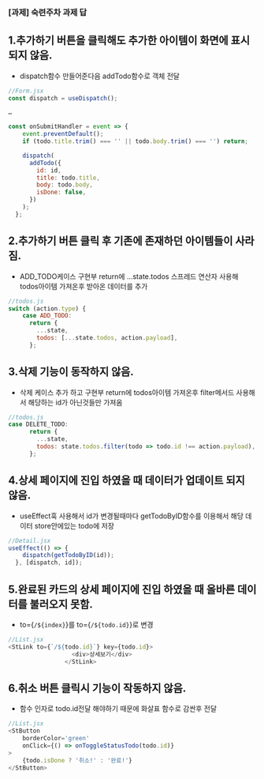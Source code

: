 ### [과제] 숙련주차 과제 답


## 1.추가하기 버튼을 클릭해도 추가한 아이템이 화면에 표시되지 않음.
- dispatch함수 만들어준다음 addTodo함수로 객체 전달

```javascript
//Form.jsx
const dispatch = useDispatch();

…

const onSubmitHandler = event => {
    event.preventDefault();
    if (todo.title.trim() === '' || todo.body.trim() === '') return;

    dispatch(
      addTodo({
        id: id,
        title: todo.title,
        body: todo.body,
        isDone: false,
      })
    );
  };
```
## 2.추가하기 버튼 클릭 후 기존에 존재하던 아이템들이 사라짐.
- ADD_TODO케이스 구현부 return에 …state.todos 스프레드 연산자 사용해 todos아이템 가져온후 받아온 데이터를 추가

```javascript
//todos.js
switch (action.type) {
    case ADD_TODO:
      return {
        ...state,
        todos: [...state.todos, action.payload],
      };
```
## 3.삭제 기능이 동작하지 않음.
- 삭제 케이스 추가 하고 구현부 return에 todos아이템 가져온후 filter메서드 사용해서 해당하는 id가 아닌것들만 가져옴

```javascript
//todos.js
case DELETE_TODO:
      return {
        ...state,
        todos: state.todos.filter(todo => todo.id !== action.payload),
      };
```
## 4.상세 페이지에 진입 하였을 때 데이터가 업데이트 되지 않음.
- useEffect훅 사용해서 id가 변경될때마다 getTodoByID함수를 이용해서 해당 데이터 store안에있는 todo에 저장

```javascript
//Detail.jsx
useEffect(() => {
    dispatch(getTodoByID(id));
  }, [dispatch, id]);
```
## 5.완료된 카드의 상세 페이지에 진입 하였을 때 올바른 데이터를 불러오지 못함.
- to={`/${index}`}를  to={`/${todo.id}`}로 변경 


```javascript
//List.jsx
<StLink to={`/${todo.id}`} key={todo.id}>
                  <div>상세보기</div>
                </StLink>
```

## 6.취소 버튼 클릭시 기능이 작동하지 않음.
- 함수 인자로 todo.id전달 해야하기 때문에 화살표 함수로 감싼후 전달


```javascript
//List.jsx
<StButton 
    borderColor='green'
    onClick={() => onToggleStatusTodo(todo.id)}
>
    {todo.isDone ? '취소!' : '완료!'}
</StButton>
```

